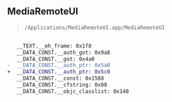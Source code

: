 ## MediaRemoteUI

> `/Applications/MediaRemoteUI.app/MediaRemoteUI`

```diff

   __TEXT.__eh_frame: 0x1f8
   __DATA_CONST.__auth_got: 0x9a8
   __DATA_CONST.__got: 0x4a0
-  __DATA_CONST.__auth_ptr: 0x5a0
+  __DATA_CONST.__auth_ptr: 0x5c0
   __DATA_CONST.__const: 0x1588
   __DATA_CONST.__cfstring: 0x80
   __DATA_CONST.__objc_classlist: 0x148

```
